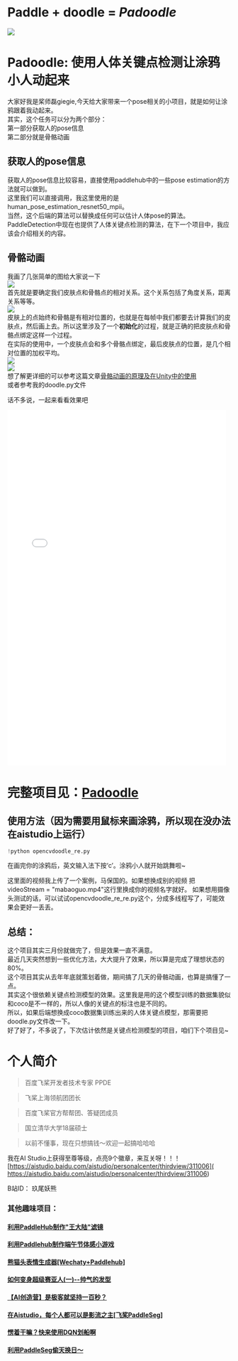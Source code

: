 # Paddle + doodle = *Padoodle*

![](https://ai-studio-static-online.cdn.bcebos.com/e9240dc452104c049c8c2df737d1d3c31bf9118fed644a98b18da5ba89c8f7dc)
# Padoodle: 使用人体关键点检测让涂鸦小人动起来   
大家好我是桨师磊giegie,今天给大家带来一个pose相关的小项目，就是如何让涂鸦跟着我动起来。   
其实，这个任务可以分为两个部分：   
第一部分获取人的pose信息      
第二部分就是骨骼动画   
   
## 获取人的pose信息   
获取人的pose信息比较容易，直接使用paddlehub中的一些pose estimation的方法就可以做到。   
这里我们可以直接调用，我这里使用的是human_pose_estimation_resnet50_mpii。    
当然，这个后端的算法可以替换成任何可以估计人体pose的算法。   
PaddleDetection中现在也提供了人体关键点检测的算法，在下一个项目中，我应该会介绍相关的内容。   
   
## 骨骼动画   
我画了几张简单的图给大家说一下   
![](https://ai-studio-static-online.cdn.bcebos.com/7dc0d866a0d24bf79de6b981f9bd74a8f4ff2f0212794a55bc73589314a8cbb3)   
首先就是要确定我们皮肤点和骨骼点的相对关系。这个关系包括了角度关系，距离关系等等。   
![](https://ai-studio-static-online.cdn.bcebos.com/74971904f83040e3b70b8bae068754a9852042a06e1e422cba07e3df189cdec4)   
皮肤上的点始终和骨骼是有相对位置的，也就是在每帧中我们都要去计算我们的皮肤点，然后画上去。所以这里涉及了一个**初始化**的过程，就是正确的把皮肤点和骨骼点绑定这样一个过程。    
在实际的使用中，一个皮肤点会和多个骨骼点绑定，最后皮肤点的位置，是几个相对位置的加权平均。   
![](https://ai-studio-static-online.cdn.bcebos.com/c99d3d1d4315498eafd20b594a13059b414fa52df9f04f3ca4ecf7d21e714d54)   
![](https://ai-studio-static-online.cdn.bcebos.com/f28944751d43441e9a02b34ebfe4fa145d3b3b2f2bc64f1897d239d02d868933)   
想了解更详细的可以参考这篇文章[骨骼动画的原理及在Unity中的使用](https://www.cnblogs.com/blueberryzzz/p/9960131.html)   
或者参考我的doodle.py文件   

话不多说，一起来看看效果吧   
<iframe style="width:98%;height: 800px;" src="//player.bilibili.com/player.html?aid=848653491&bvid=BV1EL4y1B7HK&cid=428344959&page=1" scrolling="no" border="0" frameborder="no" framespacing="0" allowfullscreen="true"> </iframe>   

   
# 完整项目见：[Padoodle](https://github.com/ninetailskim/Padoodle)

## 使用方法（因为需要用鼠标来画涂鸦，所以现在没办法在aistudio上运行）


```python
!python opencvdoodle_re.py
```

在画完你的涂鸦后，英文输入法下按‘c’。涂鸦小人就开始跳舞啦~

这里面的视频我上传了一个案例，马保国的。如果想换成别的视频
把videoStream = "mabaoguo.mp4"这行里换成你的视频名字就好。
如果想用摄像头测试的话，可以试试opencvdoodle_re_re.py这个，分成多线程写了，可能效果会更好一丢丢。

## 总结：
这个项目其实三月份就做完了，但是效果一直不满意。   
最近几天突然想到一些优化方法，大大提升了效果，所以算是完成了理想状态的80%。   
这个项目其实从去年年底就策划着做，期间搞了几天的骨骼动画，也算是搞懂了一点。   
其实这个很依赖关键点检测模型的效果。这里我是用的这个模型训练的数据集貌似和coco是不一样的，所以人像的关键点的标注也是不同的。   
所以，如果后端想换成coco数据集训练出来的人体关键点模型，那需要把doodle.py文件改一下。   
好了好了，不多说了，下次估计依然是关键点检测模型的项目，咱们下个项目见~   

# 个人简介

> 百度飞桨开发者技术专家 PPDE

> 飞桨上海领航团团长

> 百度飞桨官方帮帮团、答疑团成员

> 国立清华大学18届硕士

> 以前不懂事，现在只想搞钱～欢迎一起搞哈哈哈

我在AI Studio上获得至尊等级，点亮9个徽章，来互关呀！！！<br>
[https://aistudio.baidu.com/aistudio/personalcenter/thirdview/311006]( https://aistudio.baidu.com/aistudio/personalcenter/thirdview/311006)

B站ID： 玖尾妖熊

### 其他趣味项目：  
#### [利用PaddleHub制作"王大陆"滤镜](https://aistudio.baidu.com/aistudio/projectdetail/2083416)
#### [利用Paddlehub制作端午节体感小游戏](https://aistudio.baidu.com/aistudio/projectdetail/2079016)
#### [熊猫头表情生成器[Wechaty+Paddlehub]](https://aistudio.baidu.com/aistudio/projectdetail/1869462)
#### [如何变身超级赛亚人(一)--帅气的发型](https://aistudio.baidu.com/aistudio/projectdetail/1180050)
#### [【AI创造营】是极客就坚持一百秒？](https://aistudio.baidu.com/aistudio/projectdetail/1609763)    
#### [在Aistudio，每个人都可以是影流之主[飞桨PaddleSeg]](https://aistudio.baidu.com/aistudio/projectdetail/1173812)       
#### [愣着干嘛？快来使用DQN划船啊](https://aistudio.baidu.com/aistudio/projectdetail/621831)    
#### [利用PaddleSeg偷天换日～](https://aistudio.baidu.com/aistudio/projectdetail/1403330)    
